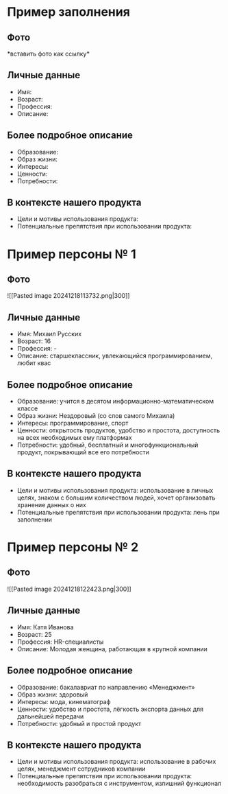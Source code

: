 # Пример заполнения 
## Фото
\*вставить фото как ссылку\*
## Личные данные
 - Имя:
 - Возраст:
 - Профессия:
 - Описание:
## Более подробное описание
 - Образование:
 - Образ жизни:
 - Интересы:
 - Ценности:
 - Потребности:
## В контексте нашего продукта
 - Цели и мотивы использования продукта:
 - Потенциальные препятствия при использовании продукта: 

# Пример персоны № 1
## Фото
![[Pasted image 20241218113732.png|300]]
## Личные данные
 - Имя: Михаил Русских
 - Возраст: 16
 - Профессия: -
 - Описание: старшеклассник, увлекающийся программированием, любит квас
## Более подробное описание
 - Образование: учится в десятом информационно-математическом классе
 - Образ жизни: Нездоровый (со слов самого Михаила)
 - Интересы: программирование, спорт
 - Ценности: открытость продуктов, удобство и простота, доступность на всех необходимых ему платформах
 - Потребности: удобный, бесплатный и многофункциональный продукт, покрывающий все его потребности
## В контексте нашего продукта
 - Цели и мотивы использования продукта: использование в личных целях, знаком с большим количеством людей, хочет организовать хранение данных о них
 - Потенциальные препятствия при использовании продукта: лень при заполнении 

# Пример персоны № 2 
## Фото
![[Pasted image 20241218122423.png|300]]
## Личные данные
 - Имя: Катя Иванова
 - Возраст: 25
 - Профессия: HR-специалисты
 - Описание: Молодая женщина, работающая в крупной компании 
## Более подробное описание
 - Образование: бакалавриат по направлению «Менеджмент» 
 - Образ жизни: здоровый 
 - Интересы: мода, кинематограф
 - Ценности: удобство и простота, лёгкость экспорта данных для дальнейшей передачи  
 - Потребности: удобный и простой продукт
## В контексте нашего продукта
 - Цели и мотивы использования продукта: использование в рабочих целях, менеджмент сотрудников компании
 - Потенциальные препятствия при использовании продукта: необходимость разобраться с инструментом, излишний функционал
